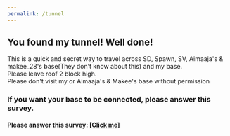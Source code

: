 ```yaml
---
permalink: /tunnel
---
```

## You found my tunnel! Well done!  
This is a quick and secret way to travel across SD, Spawn, SV, Aimaaja's & makee_28's base(They don't know about this) and my base. \
Please leave roof 2 block high. \
Please don't visit my or Aimaaja's & Makee's base without permission
### If you want your base to be connected, please answer this survey.
#### Please answer this survey: [\[Click me\]](https://forms.gle/gdnBFBrPmX9a5yA96)
